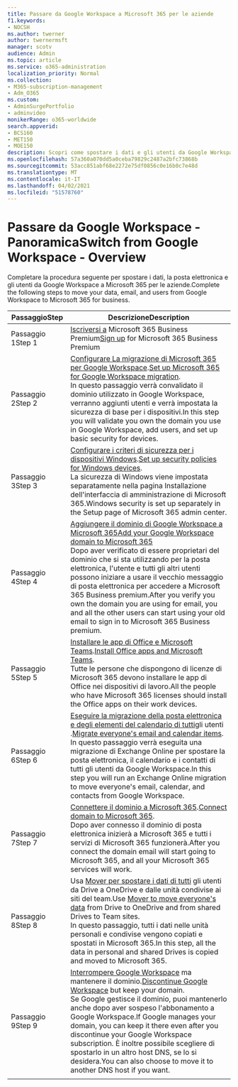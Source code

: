 ```yaml
---
title: Passare da Google Workspace a Microsoft 365 per le aziende
f1.keywords:
- NOCSH
ms.author: twerner
author: twernermsft
manager: scotv
audience: Admin
ms.topic: article
ms.service: o365-administration
localization_priority: Normal
ms.collection:
- M365-subscription-management
- Adm_O365
ms.custom:
- AdminSurgePortfolio
- adminvideo
monikerRange: o365-worldwide
search.appverid:
- BCS160
- MET150
- MOE150
description: Scopri come spostare i dati e gli utenti da Google Workspace a Microsoft 365 per le aziende.
ms.openlocfilehash: 57a360a070dd5a0ceba79829c2487a2bfc73868b
ms.sourcegitcommit: 53acc851abf68e2272e75df0856c0e16b0c7e48d
ms.translationtype: MT
ms.contentlocale: it-IT
ms.lasthandoff: 04/02/2021
ms.locfileid: "51578760"
---
```

# <a name="switch-from-google-workspace---overview"></a><span data-ttu-id="35fc7-103">Passare da Google Workspace - Panoramica</span><span class="sxs-lookup"><span data-stu-id="35fc7-103">Switch from Google Workspace - Overview</span></span>

<span data-ttu-id="35fc7-104">Completare la procedura seguente per spostare i dati, la posta elettronica e gli utenti da Google Workspace a Microsoft 365 per le aziende.</span><span class="sxs-lookup"><span data-stu-id="35fc7-104">Complete the following steps to move your data, email, and users from Google Workspace to Microsoft 365 for business.</span></span>


| <span data-ttu-id="35fc7-105">Passaggio</span><span class="sxs-lookup"><span data-stu-id="35fc7-105">Step</span></span>  |<span data-ttu-id="35fc7-106">Descrizione</span><span class="sxs-lookup"><span data-stu-id="35fc7-106">Description</span></span>  |
|---------|---------|
|<span data-ttu-id="35fc7-107">Passaggio 1</span><span class="sxs-lookup"><span data-stu-id="35fc7-107">Step 1</span></span> |  <span data-ttu-id="35fc7-108">[Iscriversi a](../sign-up.md) Microsoft 365 Business Premium</span><span class="sxs-lookup"><span data-stu-id="35fc7-108">[Sign up](../sign-up.md) for Microsoft 365 Business Premium</span></span>       |
|<span data-ttu-id="35fc7-109">Passaggio 2</span><span class="sxs-lookup"><span data-stu-id="35fc7-109">Step 2</span></span> |   <span data-ttu-id="35fc7-110">[Configurare La migrazione di Microsoft 365 per Google Workspace](set-up-microsoft-365-forgoogle.md).</span><span class="sxs-lookup"><span data-stu-id="35fc7-110">[Set up Microsoft 365 for Google Workspace migration](set-up-microsoft-365-forgoogle.md).</span></span> </br> <span data-ttu-id="35fc7-111">In questo passaggio verrà convalidato il dominio utilizzato in Google Workspace, verranno aggiunti utenti e verrà impostata la sicurezza di base per i dispositivi.</span><span class="sxs-lookup"><span data-stu-id="35fc7-111">In this step you will validate you own the domain you use in Google Workspace, add users, and set up basic security for devices.</span></span> |
|<span data-ttu-id="35fc7-112">Passaggio 3</span><span class="sxs-lookup"><span data-stu-id="35fc7-112">Step 3</span></span> | <span data-ttu-id="35fc7-113">[Configurare i criteri di sicurezza per i dispositivi Windows](../secure-win10-pcs.md).</span><span class="sxs-lookup"><span data-stu-id="35fc7-113">[Set up security policies for Windows devices](../secure-win10-pcs.md).</span></span></br> <span data-ttu-id="35fc7-114">La sicurezza di Windows viene impostata separatamente nella pagina Installazione dell'interfaccia di amministrazione di Microsoft 365.</span><span class="sxs-lookup"><span data-stu-id="35fc7-114">Windows security is set up separately in the Setup page of Microsoft 365 admin center.</span></span> |
|<span data-ttu-id="35fc7-115">Passaggio 4</span><span class="sxs-lookup"><span data-stu-id="35fc7-115">Step 4</span></span>|[<span data-ttu-id="35fc7-116">Aggiungere il dominio di Google Workspace a Microsoft 365</span><span class="sxs-lookup"><span data-stu-id="35fc7-116">Add your Google Workspace domain to Microsoft 365</span></span>](add-google-domain.md) </br> <span data-ttu-id="35fc7-117">Dopo aver verificato di essere proprietari del dominio che si sta utilizzando per la posta elettronica, l'utente e tutti gli altri utenti possono iniziare a usare il vecchio messaggio di posta elettronica per accedere a Microsoft 365 Business premium.</span><span class="sxs-lookup"><span data-stu-id="35fc7-117">After you verify you own the domain you are using for email, you and all the other users can start using your old email to sign in to Microsoft 365 Business premium.</span></span> |
|<span data-ttu-id="35fc7-118">Passaggio 5</span><span class="sxs-lookup"><span data-stu-id="35fc7-118">Step 5</span></span> | <span data-ttu-id="35fc7-119">[Installare le app di Office e Microsoft Teams](../install-office.md).</span><span class="sxs-lookup"><span data-stu-id="35fc7-119">[Install Office apps and Microsoft Teams](../install-office.md).</span></span></br> <span data-ttu-id="35fc7-120">Tutte le persone che dispongono di licenze di Microsoft 365 devono installare le app di Office nei dispositivi di lavoro.</span><span class="sxs-lookup"><span data-stu-id="35fc7-120">All the people who have Microsoft 365 licenses should install the Office apps on their work devices.</span></span>|
|<span data-ttu-id="35fc7-121">Passaggio 6</span><span class="sxs-lookup"><span data-stu-id="35fc7-121">Step 6</span></span> | <span data-ttu-id="35fc7-122">[Eseguire la migrazione della posta elettronica e degli elementi del calendario di tutti](migrate-email.md)gli utenti .</span><span class="sxs-lookup"><span data-stu-id="35fc7-122">[Migrate everyone's email and calendar items](migrate-email.md).</span></span></br> <span data-ttu-id="35fc7-123">In questo passaggio verrà eseguita una migrazione di Exchange Online per spostare la posta elettronica, il calendario e i contatti di tutti gli utenti da Google Workspace.</span><span class="sxs-lookup"><span data-stu-id="35fc7-123">In this step you will run an Exchange Online migration to move everyone's email, calendar, and contacts from Google Workspace.</span></span>  |
|<span data-ttu-id="35fc7-124">Passaggio 7</span><span class="sxs-lookup"><span data-stu-id="35fc7-124">Step 7</span></span> | <span data-ttu-id="35fc7-125">[Connettere il dominio a Microsoft 365](connect-domain-tom365.md).</span><span class="sxs-lookup"><span data-stu-id="35fc7-125">[Connect domain to Microsoft 365](connect-domain-tom365.md).</span></span> </br> <span data-ttu-id="35fc7-126">Dopo aver connesso il dominio di posta elettronica inizierà a Microsoft 365 e tutti i servizi di Microsoft 365 funzionerà.</span><span class="sxs-lookup"><span data-stu-id="35fc7-126">After you connect the domain email will start going to Microsoft 365, and all your Microsoft 365 services will work.</span></span>|
|<span data-ttu-id="35fc7-127">Passaggio 8</span><span class="sxs-lookup"><span data-stu-id="35fc7-127">Step 8</span></span>|<span data-ttu-id="35fc7-128">Usa [Mover per spostare i dati di tutti](mover-migrate-files.md) gli utenti da Drive a OneDrive e dalle unità condivise ai siti del team.</span><span class="sxs-lookup"><span data-stu-id="35fc7-128">Use [Mover to move everyone's data](mover-migrate-files.md) from Drive to OneDrive and from shared Drives to Team sites.</span></span></br> <span data-ttu-id="35fc7-129">In questo passaggio, tutti i dati nelle unità personali e condivise vengono copiati e spostati in Microsoft 365.</span><span class="sxs-lookup"><span data-stu-id="35fc7-129">In this step, all the data in personal and shared Drives is copied and moved to Microsoft 365.</span></span>|
|<span data-ttu-id="35fc7-130">Passaggio 9</span><span class="sxs-lookup"><span data-stu-id="35fc7-130">Step 9</span></span>| <span data-ttu-id="35fc7-131">[Interrompere Google Workspace](cancel-google.md) ma mantenere il dominio.</span><span class="sxs-lookup"><span data-stu-id="35fc7-131">[Discontinue Google Workspace](cancel-google.md) but keep your domain.</span></span> </br> <span data-ttu-id="35fc7-132">Se Google gestisce il dominio, puoi mantenerlo anche dopo aver sospeso l'abbonamento a Google Workspace.</span><span class="sxs-lookup"><span data-stu-id="35fc7-132">If Google manages your domain, you can keep it there even after you discontinue your Google Workspace subscription.</span></span> <span data-ttu-id="35fc7-133">È inoltre possibile scegliere di spostarlo in un altro host DNS, se lo si desidera.</span><span class="sxs-lookup"><span data-stu-id="35fc7-133">You can also choose to move it to another DNS host if you want.</span></span>|
|||
